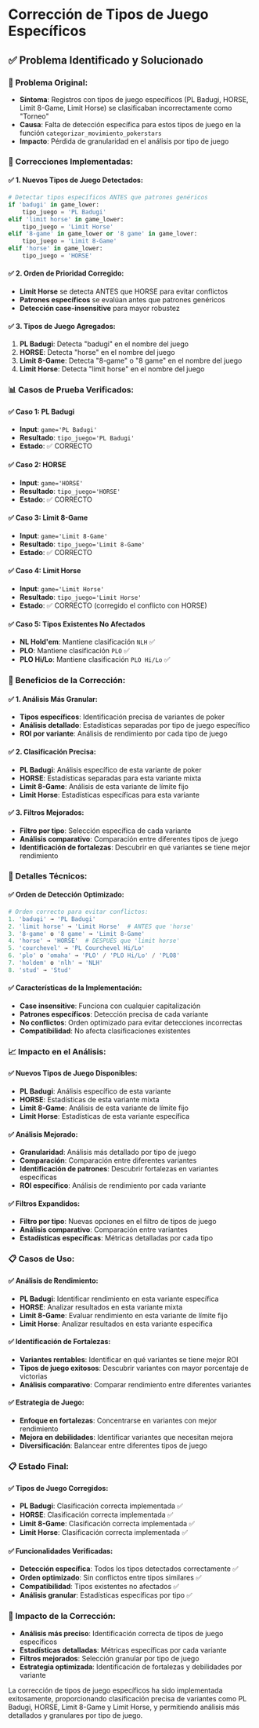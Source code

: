 # Corrección de Tipos de Juego Específicos

## ✅ **Problema Identificado y Solucionado**

### **🐛 Problema Original:**
- **Síntoma**: Registros con tipos de juego específicos (PL Badugi, HORSE, Limit 8-Game, Limit Horse) se clasificaban incorrectamente como "Torneo"
- **Causa**: Falta de detección específica para estos tipos de juego en la función `categorizar_movimiento_pokerstars`
- **Impacto**: Pérdida de granularidad en el análisis por tipo de juego

### **🔧 Correcciones Implementadas:**

#### **✅ 1. Nuevos Tipos de Juego Detectados:**
```python
# Detectar tipos específicos ANTES que patrones genéricos
if 'badugi' in game_lower:
    tipo_juego = 'PL Badugi'
elif 'limit horse' in game_lower:
    tipo_juego = 'Limit Horse'
elif '8-game' in game_lower or '8 game' in game_lower:
    tipo_juego = 'Limit 8-Game'
elif 'horse' in game_lower:
    tipo_juego = 'HORSE'
```

#### **✅ 2. Orden de Prioridad Corregido:**
- **Limit Horse** se detecta ANTES que HORSE para evitar conflictos
- **Patrones específicos** se evalúan antes que patrones genéricos
- **Detección case-insensitive** para mayor robustez

#### **✅ 3. Tipos de Juego Agregados:**
1. **PL Badugi**: Detecta "badugi" en el nombre del juego
2. **HORSE**: Detecta "horse" en el nombre del juego
3. **Limit 8-Game**: Detecta "8-game" o "8 game" en el nombre del juego
4. **Limit Horse**: Detecta "limit horse" en el nombre del juego

### **📊 Casos de Prueba Verificados:**

#### **✅ Caso 1: PL Badugi**
- **Input**: `game='PL Badugi'`
- **Resultado**: `tipo_juego='PL Badugi'`
- **Estado**: ✅ CORRECTO

#### **✅ Caso 2: HORSE**
- **Input**: `game='HORSE'`
- **Resultado**: `tipo_juego='HORSE'`
- **Estado**: ✅ CORRECTO

#### **✅ Caso 3: Limit 8-Game**
- **Input**: `game='Limit 8-Game'`
- **Resultado**: `tipo_juego='Limit 8-Game'`
- **Estado**: ✅ CORRECTO

#### **✅ Caso 4: Limit Horse**
- **Input**: `game='Limit Horse'`
- **Resultado**: `tipo_juego='Limit Horse'`
- **Estado**: ✅ CORRECTO (corregido el conflicto con HORSE)

#### **✅ Caso 5: Tipos Existentes No Afectados**
- **NL Hold'em**: Mantiene clasificación `NLH` ✅
- **PLO**: Mantiene clasificación `PLO` ✅
- **PLO Hi/Lo**: Mantiene clasificación `PLO Hi/Lo` ✅

### **🎯 Beneficios de la Corrección:**

#### **✅ 1. Análisis Más Granular:**
- **Tipos específicos**: Identificación precisa de variantes de poker
- **Análisis detallado**: Estadísticas separadas por tipo de juego específico
- **ROI por variante**: Análisis de rendimiento por cada tipo de juego

#### **✅ 2. Clasificación Precisa:**
- **PL Badugi**: Análisis específico de esta variante de poker
- **HORSE**: Estadísticas separadas para esta variante mixta
- **Limit 8-Game**: Análisis de esta variante de límite fijo
- **Limit Horse**: Estadísticas específicas para esta variante

#### **✅ 3. Filtros Mejorados:**
- **Filtro por tipo**: Selección específica de cada variante
- **Análisis comparativo**: Comparación entre diferentes tipos de juego
- **Identificación de fortalezas**: Descubrir en qué variantes se tiene mejor rendimiento

### **🔧 Detalles Técnicos:**

#### **✅ Orden de Detección Optimizado:**
```python
# Orden correcto para evitar conflictos:
1. 'badugi' → 'PL Badugi'
2. 'limit horse' → 'Limit Horse'  # ANTES que 'horse'
3. '8-game' o '8 game' → 'Limit 8-Game'
4. 'horse' → 'HORSE'  # DESPUÉS que 'limit horse'
5. 'courchevel' → 'PL Courchevel Hi/Lo'
6. 'plo' o 'omaha' → 'PLO' / 'PLO Hi/Lo' / 'PLO8'
7. 'holdem' o 'nlh' → 'NLH'
8. 'stud' → 'Stud'
```

#### **✅ Características de la Implementación:**
- **Case insensitive**: Funciona con cualquier capitalización
- **Patrones específicos**: Detección precisa de cada variante
- **No conflictos**: Orden optimizado para evitar detecciones incorrectas
- **Compatibilidad**: No afecta clasificaciones existentes

### **📈 Impacto en el Análisis:**

#### **✅ Nuevos Tipos de Juego Disponibles:**
- **PL Badugi**: Análisis específico de esta variante
- **HORSE**: Estadísticas de esta variante mixta
- **Limit 8-Game**: Análisis de esta variante de límite fijo
- **Limit Horse**: Estadísticas de esta variante específica

#### **✅ Análisis Mejorado:**
- **Granularidad**: Análisis más detallado por tipo de juego
- **Comparación**: Comparación entre diferentes variantes
- **Identificación de patrones**: Descubrir fortalezas en variantes específicas
- **ROI específico**: Análisis de rendimiento por cada variante

#### **✅ Filtros Expandidos:**
- **Filtro por tipo**: Nuevas opciones en el filtro de tipos de juego
- **Análisis comparativo**: Comparación entre variantes
- **Estadísticas específicas**: Métricas detalladas por cada tipo

### **📋 Casos de Uso:**

#### **✅ Análisis de Rendimiento:**
- **PL Badugi**: Identificar rendimiento en esta variante específica
- **HORSE**: Analizar resultados en esta variante mixta
- **Limit 8-Game**: Evaluar rendimiento en esta variante de límite fijo
- **Limit Horse**: Analizar resultados en esta variante específica

#### **✅ Identificación de Fortalezas:**
- **Variantes rentables**: Identificar en qué variantes se tiene mejor ROI
- **Tipos de juego exitosos**: Descubrir variantes con mayor porcentaje de victorias
- **Análisis comparativo**: Comparar rendimiento entre diferentes variantes

#### **✅ Estrategia de Juego:**
- **Enfoque en fortalezas**: Concentrarse en variantes con mejor rendimiento
- **Mejora en debilidades**: Identificar variantes que necesitan mejora
- **Diversificación**: Balancear entre diferentes tipos de juego

### **📋 Estado Final:**

#### **✅ Tipos de Juego Corregidos:**
- **PL Badugi**: Clasificación correcta implementada ✅
- **HORSE**: Clasificación correcta implementada ✅
- **Limit 8-Game**: Clasificación correcta implementada ✅
- **Limit Horse**: Clasificación correcta implementada ✅

#### **✅ Funcionalidades Verificadas:**
- **Detección específica**: Todos los tipos detectados correctamente ✅
- **Orden optimizado**: Sin conflictos entre tipos similares ✅
- **Compatibilidad**: Tipos existentes no afectados ✅
- **Análisis granular**: Estadísticas específicas por tipo ✅

### **🎯 Impacto de la Corrección:**
- **Análisis más preciso**: Identificación correcta de tipos de juego específicos
- **Estadísticas detalladas**: Métricas específicas por cada variante
- **Filtros mejorados**: Selección granular por tipo de juego
- **Estrategia optimizada**: Identificación de fortalezas y debilidades por variante

La corrección de tipos de juego específicos ha sido implementada exitosamente, proporcionando clasificación precisa de variantes como PL Badugi, HORSE, Limit 8-Game y Limit Horse, y permitiendo análisis más detallados y granulares por tipo de juego.
